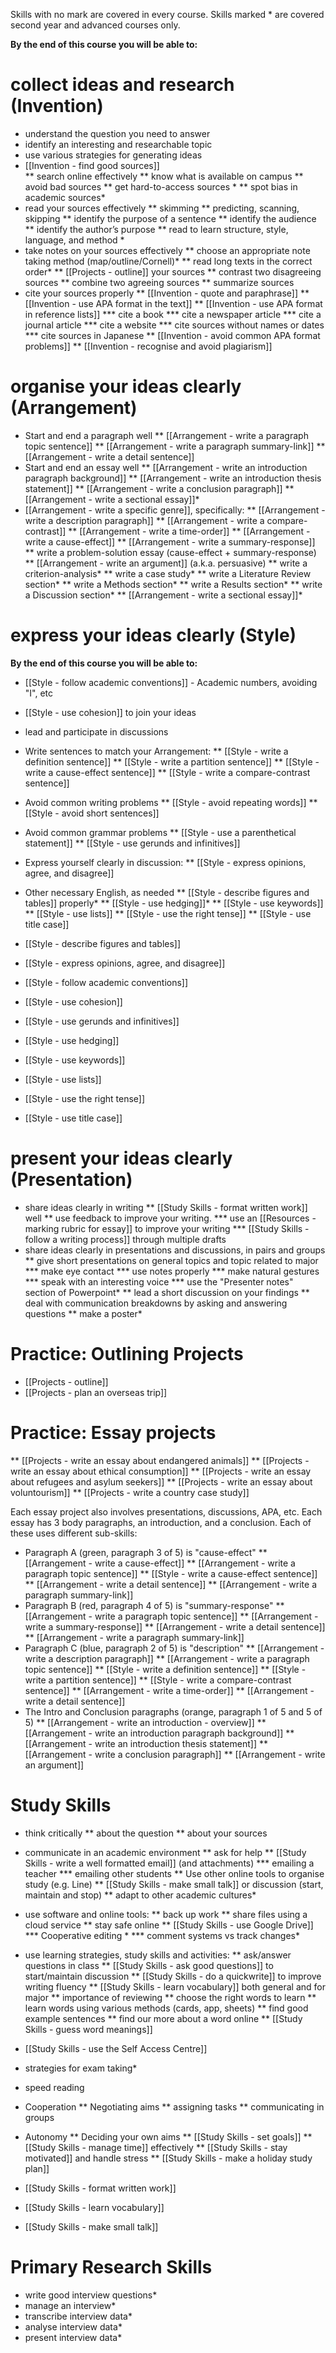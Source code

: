 Skills with no mark are covered in every course.
Skills marked <blue>* <blue> are covered second year and advanced courses only.

__By the end of this course you will be able to:__
# collect ideas and research (Invention)
* understand the question you need to answer
* identify an interesting and researchable topic
* use various strategies for generating ideas
* [[Invention - find good sources]]  
** search online effectively
** know what is available on campus
** avoid bad sources
** get hard-to-access sources <blue>* <blue>
** spot bias in academic sources<blue>* <blue>
* read your sources effectively
** skimming
** predicting, scanning, skipping
** identify the purpose of a sentence
** identify the audience
** identify the author’s purpose
** read to learn structure, style, language, and method <blue>* <blue>
* take notes on your sources effectively
** choose an appropriate note taking method (map/outline/Cornell)<blue>* <blue>
** read long texts in the correct order<blue>* <blue>
** [[Projects - outline]] your sources
** contrast two disagreeing sources
** combine two agreeing sources
** summarize sources
* cite your sources properly
** [[Invention - quote and paraphrase]]
** [[Invention - use APA format in the text]]
** [[Invention - use APA format in reference lists]]
*** cite a book
*** cite a newspaper article
*** cite a journal article
*** cite a website
*** cite sources without names or dates
*** cite sources in Japanese
** [[Invention - avoid common APA format problems]]
** [[Invention - recognise and avoid plagiarism]]


# organise your ideas clearly (Arrangement)
* Start and end a paragraph well
** [[Arrangement - write a paragraph topic sentence]]
** [[Arrangement - write a paragraph summary-link]]
** [[Arrangement - write a detail sentence]]
* Start and end an essay well
** [[Arrangement - write an introduction paragraph background]]
** [[Arrangement - write an introduction thesis statement]]
** [[Arrangement - write a conclusion paragraph]]
** [[Arrangement - write a sectional essay]]<blue>* <blue>
* [[Arrangement - write a specific genre]], specifically:
** [[Arrangement - write a description paragraph]]
** [[Arrangement - write a compare-contrast]]
** [[Arrangement - write a time-order]]
** [[Arrangement - write a cause-effect]]
** [[Arrangement - write a summary-response]]
** write a problem-solution essay (cause-effect +  summary-response)
** [[Arrangement - write an argument]] (a.k.a. persuasive)
** write a criterion-analysis<blue>* <blue>
** write a case study<blue>* <blue>
** write a Literature Review section<blue>* <blue>
** write a Methods section<blue>* <blue>
** write a Results section<blue>* <blue>
** write a Discussion section<blue>* <blue>
** [[Arrangement - write a sectional essay]]<blue>* <blue>

# express your ideas clearly (Style)
__By the end of this course you will be able to:__
* [[Style - follow academic conventions]] - Academic numbers, avoiding "I", etc
* [[Style - use cohesion]] to join your ideas
* lead and participate in discussions
* Write sentences to match your Arrangement:
** [[Style - write a definition sentence]]
** [[Style - write a partition sentence]]
** [[Style - write a cause-effect sentence]]
** [[Style - write a compare-contrast sentence]]
* Avoid common writing problems
** [[Style - avoid repeating words]]
** [[Style - avoid short sentences]]
* Avoid common grammar problems
** [[Style - use a parenthetical statement]]
** [[Style - use gerunds and infinitives]]
* Express yourself clearly in discussion:
** [[Style - express opinions, agree, and disagree]]
* Other necessary English, as needed
** [[Style - describe figures and tables]] properly<blue>* <blue>
** [[Style - use hedging]]<blue>* <blue>
** [[Style - use keywords]]
** [[Style - use lists]]
** [[Style - use the right tense]]
** [[Style - use title case]]


* [[Style - describe figures and tables]]
* [[Style - express opinions, agree, and disagree]]
* [[Style - follow academic conventions]]
* [[Style - use cohesion]]
* [[Style - use gerunds and infinitives]]
* [[Style - use hedging]]
* [[Style - use keywords]]
* [[Style - use lists]]
* [[Style - use the right tense]]
* [[Style - use title case]]

# present your ideas clearly (Presentation)
* share ideas clearly in writing
** [[Study Skills - format written work]] well
** use feedback to improve your writing.
*** use an [[Resources - marking rubric for essay]] to improve your writing
*** [[Study Skills - follow a writing process]] through multiple drafts
* share ideas clearly in presentations and discussions, in pairs and groups
** give short presentations on general topics and topic related to major
*** make eye contact
*** use notes properly
*** make natural gestures
*** speak with an interesting voice
*** use the "Presenter notes" section of Powerpoint<blue>* <blue>
** lead a short discussion on your findings
** deal with communication breakdowns by asking and answering questions
** make a poster<blue>* <blue>


# Practice: Outlining Projects
* [[Projects - outline]]
* [[Projects - plan an overseas trip]]

# Practice: Essay projects
** [[Projects - write an essay about endangered animals]]
** [[Projects - write an essay about ethical consumption]]
** [[Projects - write an essay about refugees and asylum seekers]]
** [[Projects - write an essay about voluntourism]]
** [[Projects - write a country case study]]

Each essay project also involves presentations, discussions, APA, etc.
Each essay has 3 body paragraphs, an introduction, and a conclusion.
Each of these uses different sub-skills:
* Paragraph A (green, paragraph 3 of 5) is "cause-effect"
** [[Arrangement - write a cause-effect]]
** [[Arrangement - write a paragraph topic sentence]]
** [[Style - write a cause-effect sentence]]
** [[Arrangement - write a detail sentence]]
** [[Arrangement - write a paragraph summary-link]]
* Paragraph B (red, paragraph 4 of 5) is "summary-response"
** [[Arrangement - write a paragraph topic sentence]]
** [[Arrangement - write a summary-response]]
** [[Arrangement - write a detail sentence]]
** [[Arrangement - write a paragraph summary-link]]
* Paragraph C (blue, paragraph 2 of 5) is "description"
** [[Arrangement - write a description paragraph]]
** [[Arrangement - write a paragraph topic sentence]]
** [[Style - write a definition sentence]]
** [[Style - write a partition sentence]]
** [[Style - write a compare-contrast sentence]]
** [[Arrangement - write a time-order]]
** [[Arrangement - write a detail sentence]]
* The Intro and Conclusion paragraphs (orange, paragraph 1 of 5 and 5 of 5)
** [[Arrangement - write an introduction - overview]]
** [[Arrangement - write an introduction paragraph background]]
** [[Arrangement - write an introduction thesis statement]]
** [[Arrangement - write a conclusion paragraph]]
** [[Arrangement - write an argument]]


# Study Skills
* think critically
** about the question
** about your sources
* communicate in an academic environment
** ask for help
** [[Study Skills - write a well formatted email]] (and attachments)
*** emailing a teacher
*** emailing other students
** Use other online tools to organise study (e.g. Line)
** [[Study Skills - make small talk]] or discussion (start, maintain and stop)
** adapt to other academic cultures<blue>* <blue>
* use software and online tools:
** back up work
** share files using a cloud service
** stay safe online
** [[Study Skills - use Google Drive]]
*** Cooperative editing <blue>* <blue>
*** comment systems vs track changes<blue>* <blue>

* use learning strategies, study skills and activities:
** ask/answer questions in class
** [[Study Skills - ask good questions]] to start/maintain discussion
** [[Study Skills - do a quickwrite]] to improve writing fluency
** [[Study Skills - learn vocabulary]] both general and for major
** importance of reviewing
** choose the right words to learn
** learn words using various methods (cards, app, sheets)
** find good example sentences
** find our more about a word online
** [[Study Skills - guess word meanings]]
* [[Study Skills - use the Self Access Centre]]
* strategies for exam taking<blue>* <blue>
* speed reading
* Cooperation
** Negotiating aims
** assigning tasks
** communicating in groups

* Autonomy
** Deciding your own aims
** [[Study Skills - set goals]]
** [[Study Skills - manage time]] effectively
** [[Study Skills - stay motivated]] and handle stress
** [[Study Skills - make a holiday study plan]]

* [[Study Skills - format written work]]
* [[Study Skills - learn vocabulary]]
* [[Study Skills - make small talk]]

# Primary Research Skills
* write good interview questions<blue>* <blue>
* manage an interview<blue>* <blue>
* transcribe interview data<blue>* <blue>
* analyse interview data<blue>* <blue>
* present interview data<blue>* <blue>

